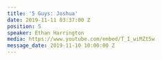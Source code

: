 ```yaml
---
title: '5 Guys: Joshua'
date: 2019-11-11 03:37:00 Z
position: 5
speaker: Ethan Harrington
media: https://www.youtube.com/embed/T_I_wiMZt5w
message_date: 2019-11-10 10:00:00 Z
---
```


